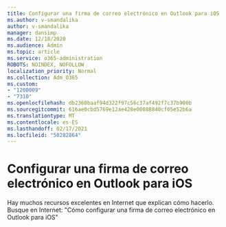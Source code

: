 ```yaml
---
title: Configurar una firma de correo electrónico en Outlook para iOS
ms.author: v-smandalika
author: v-smandalika
manager: dansimp
ms.date: 12/18/2020
ms.audience: Admin
ms.topic: article
ms.service: o365-administration
ROBOTS: NOINDEX, NOFOLLOW
localization_priority: Normal
ms.collection: Adm_O365
ms.custom:
- "1200009"
- "7310"
ms.openlocfilehash: db2360baaf94d322f97c56c37af492f7c37b900b
ms.sourcegitcommit: 616ae0cbd5769e12ae428e00088840cf05e52b6a
ms.translationtype: MT
ms.contentlocale: es-ES
ms.lasthandoff: 02/17/2021
ms.locfileid: "50282864"
---
```

# <a name="set-up-an-email-signature-in-outlook-for-ios"></a>Configurar una firma de correo electrónico en Outlook para iOS

Hay muchos recursos excelentes en Internet que explican cómo hacerlo. Busque en Internet: "Cómo configurar una firma de correo electrónico en Outlook para iOS"